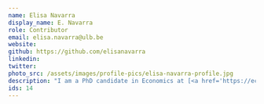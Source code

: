 ```yaml
---
name: Elisa Navarra
display_name: E. Navarra
role: Contributor
email: elisa.navarra@ulb.be
website:
github: https://github.com/elisanavarra
linkedin: 
twitter: 
photo_src: /assets/images/profile-pics/elisa-navarra-profile.jpg
description: "I am a PhD candidate in Economics at [<a href='https://ecares.ulb.be/' target='blank'>ECARES</a>, <a href='https://www.ulb.be/' target='blank'>ULB</a>]. My main research interests are in international trade, firm organization, and European policy."
ids: 14
---
```


